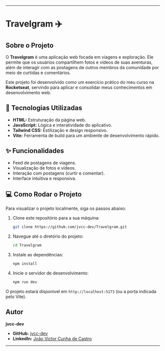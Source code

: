 -----

# Travelgram ✈️

## Sobre o Projeto

O **Travelgram** é uma aplicação web focada em viagens e exploração. Ele permite que os usuários compartilhem fotos e vídeos de suas aventuras, além de interagir com as postagens de outros membros da comunidade por meio de curtidas e comentários.

Este projeto foi desenvolvido como um exercício prático do meu curso na **Rocketseat**, servindo para aplicar e consolidar meus conhecimentos em desenvolvimento web.

## 🚀 Tecnologias Utilizadas

  * **HTML:** Estruturação da página web.
  * **JavaScript:** Lógica e interatividade do aplicativo.
  * **Tailwind CSS:** Estilização e design responsivo.
  * **Vite:** Ferramenta de build para um ambiente de desenvolvimento rápido.

## ✨ Funcionalidades

  * Feed de postagens de viagens.
  * Visualização de fotos e vídeos.
  * Interação com postagens (curtir e comentar).
  * Interface intuitiva e responsiva.

## 💻 Como Rodar o Projeto

Para visualizar o projeto localmente, siga os passos abaixo:

1.  Clone este repositório para a sua máquina:
    ```bash
    git clone https://github.com/jvcc-dev/Travelgram.git
    ```
2.  Navegue até o diretório do projeto:
    ```bash
    cd Travelgram
    ```
3.  Instale as dependências:
    ```bash
    npm install
    ```
4.  Inicie o servidor de desenvolvimento:
    ```bash
    npm run dev
    ```

O projeto estará disponível em `http://localhost:5173` (ou a porta indicada pelo Vite).

## Autor

**jvcc-dev**

  * **GitHub:** [jvcc-dev](https://www.google.com/search?q=https://github.com/jvcc-dev)
  * **LinkedIn:** [João Victor Cunha de Castro](https://www.linkedin.com/in/jo%C3%A3o-victor-cunha-de-castro-43b82225b/)

-----

